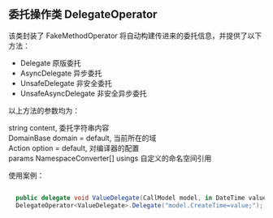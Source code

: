 ## 委托操作类 DelegateOperator

该类封装了 FakeMethodOperator 将自动构建传进来的委托信息，并提供了以下方法：

 - Delegate 原版委托
 - AsyncDelegate 异步委托
 - UnsafeDelegate 非安全委托
 - UnsafeAsyncDelegate 非安全异步委托
 
 以上方法的参数均为：
 
 
  string content,     委托字符串内容  
  DomainBase domain = default,   当前所在的域  
  Action<AssemblyCSharpBuilder> option = default,   对编译器的配置  
  params NamespaceConverter[] usings   自定义的命名空间引用  
  
  使用案例：
```C#  

  public delegate void ValueDelegate(CallModel model, in DateTime value);
  DelegateOperator<ValueDelegate>.Delegate("model.CreateTime=value;"); 
```

